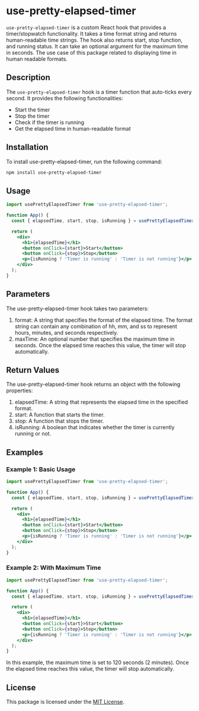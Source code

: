 # use-pretty-elapsed-timer
`use-pretty-elapsed-timer` is a custom React hook that provides a timer/stopwatch functionality. It takes a time format string and returns human-readable time strings. The hook also returns start, stop function, and running status. It can take an optional argument for the maximum time in seconds. The use case of this package related to displaying time in human readable formats.
## Description
The `use-pretty-elapsed-timer` hook is a timer function that auto-ticks every second. It provides the following functionalities:
- Start the timer
- Stop the timer
- Check if the timer is running
- Get the elapsed time in human-readable format
## Installation
To install use-pretty-elapsed-timer, run the following command:
```sh
npm install use-pretty-elapsed-timer
```
## Usage
```jsx
import usePrettyElapsedTimer from 'use-pretty-elapsed-timer';

function App() {
  const { elapsedTime, start, stop, isRunning } = usePrettyElapsedTimer('hh:mm:ss', 60);

  return (
    <div>
      <h1>{elapsedTime}</h1>
      <button onClick={start}>Start</button>
      <button onClick={stop}>Stop</button>
      <p>{isRunning ? 'Timer is running' : 'Timer is not running'}</p>
    </div>
  );
}
```
## Parameters
The use-pretty-elapsed-timer hook takes two parameters:
1. format: A string that specifies the format of the elapsed time. The format string can contain any combination of hh, mm, and ss to represent hours, minutes, and seconds respectively.
2. maxTime: An optional number that specifies the maximum time in seconds. Once the elapsed time reaches this value, the timer will stop automatically.
## Return Values
The use-pretty-elapsed-timer hook returns an object with the following properties:
1. elapsedTime: A string that represents the elapsed time in the specified format.
2. start: A function that starts the timer.
3. stop: A function that stops the timer.
4. isRunning: A boolean that indicates whether the timer is currently running or not.
## Examples
### Example 1: Basic Usage
```jsx
import usePrettyElapsedTimer from 'use-pretty-elapsed-timer';

function App() {
  const { elapsedTime, start, stop, isRunning } = usePrettyElapsedTimer('hh:mm:ss');

  return (
    <div>
      <h1>{elapsedTime}</h1>
      <button onClick={start}>Start</button>
      <button onClick={stop}>Stop</button>
      <p>{isRunning ? 'Timer is running' : 'Timer is not running'}</p>
    </div>
  );
}
```
### Example 2: With Maximum Time
```jsx
import usePrettyElapsedTimer from 'use-pretty-elapsed-timer';

function App() {
  const { elapsedTime, start, stop, isRunning } = usePrettyElapsedTimer('mm:ss', 120);

  return (
    <div>
      <h1>{elapsedTime}</h1>
      <button onClick={start}>Start</button>
      <button onClick={stop}>Stop</button>
      <p>{isRunning ? 'Timer is running' : 'Timer is not running'}</p>
    </div>
  );
}
```
In this example, the maximum time is set to 120 seconds (2 minutes). Once the elapsed time reaches this value, the timer will stop automatically.
## License
This package is licensed under the [MIT License](https://opensource.org/licenses/MIT).
